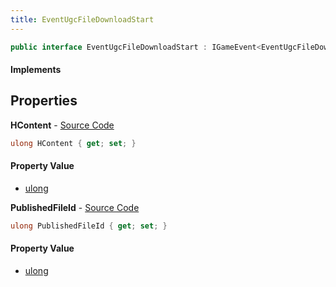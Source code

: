 ```yaml
---
title: EventUgcFileDownloadStart
---
```


```csharp
public interface EventUgcFileDownloadStart : IGameEvent<EventUgcFileDownloadStart>
```

#### Implements

## Properties

**HContent** - [Source Code](https://github.com/swiftly-solution/swiftlys2/blob/main/managed/src/SwiftlyS2.Generated/GameEvents/Interfaces/EventUgcFileDownloadStart.cs#L23)

```csharp
ulong HContent { get; set; }
```

#### Property Value

- [ulong](https://learn.microsoft.com/dotnet/api/system.uint64)

**PublishedFileId** - [Source Code](https://github.com/swiftly-solution/swiftlys2/blob/main/managed/src/SwiftlyS2.Generated/GameEvents/Interfaces/EventUgcFileDownloadStart.cs#L30)

```csharp
ulong PublishedFileId { get; set; }
```

#### Property Value

- [ulong](https://learn.microsoft.com/dotnet/api/system.uint64)

